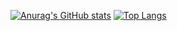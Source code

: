 [![Anurag's GitHub stats](https://github-readme-stats.vercel.app/api?username=ByeRose&theme=chartreuse-dark)](https://github.com/ByeRose/github-readme-stats)
[![Top Langs](https://github-readme-stats.vercel.app/api/top-langs/?username=ByeRose&layout=compact)](https://github.com/ByeRose/github-readme-stats)
